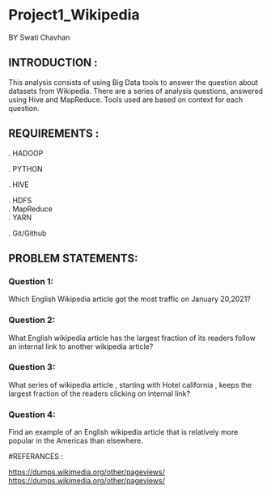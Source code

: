 # Project1_Wikipedia

BY Swati Chavhan


## INTRODUCTION :

This analysis consists of using Big Data tools to answer the question about datasets from Wikipedia.
There are a series of analysis questions, answered using Hive and MapReduce. 
Tools used are based on context for each question.



## REQUIREMENTS :

. HADOOP  

. PYTHON

. HIVE

. HDFS                                                                                                                                                                                 
. MapReduce                                                                                                                                                                      
. YARN

. Git/Github


## PROBLEM STATEMENTS:
 
 ### Question 1:
  Which English Wikipedia article got the most traffic on January 20,2021?
  
  
 ### Question 2:
  What English wikipedia article has the largest fraction of its readers follow an internal link to another wikipedia article?
  
 
 ### Question 3:
  What series of wikipedia article , starting with Hotel california , keeps the largest fraction of the readers clicking on internal link?
 
 ### Question 4:
  Find an example of an English wikipedia article that is relatively more popular in the Americas than elsewhere.
  
 
 #REFERANCES :
 
 https://dumps.wikimedia.org/other/pageviews/
 https://dumps.wikimedia.org/other/pageviews/


